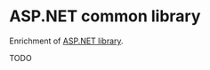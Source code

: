 # ASP.NET common library

Enrichment of [ASP.NET library](https://github.com/dotnet/aspnetcore).

TODO
